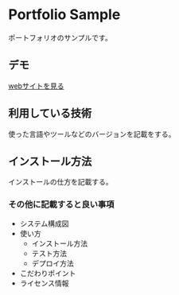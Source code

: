 Portfolio Sample
====

ポートフォリオのサンプルです。

## デモ
[webサイトを見る](https://portfolio-sample-hiros.herokuapp.com/)

## 利用している技術
使った言語やツールなどのバージョンを記載をする。

## インストール方法
インストールの仕方を記載する。

### その他に記載すると良い事項
* システム構成図
* 使い方
    * インストール方法
    * テスト方法
    * デプロイ方法
* こだわりポイント
* ライセンス情報      
